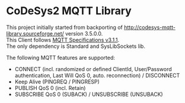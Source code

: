 # CoDeSys2 MQTT Library
This project initially started from backporting of http://codesys-mqtt-library.sourceforge.net/ version 3.5.0.0.  
This Client follows [MQTT Specifications v3.1.1](http://docs.oasis-open.org/mqtt/mqtt/v3.1.1/mqtt-v3.1.1.html).  
The only dependency is Standard and SysLibSockets lib.

The following MQTT features are supported:
- CONNECT (incl. randomized or defined ClientId, User/Password authentication, Last Will QoS 0, auto. reconnection) / DISCONNECT
- Keep Alive (PINGREQ / PINGRESP)
- PUBLISH QoS 0 (incl. Retain)
- SUBSCRIBE  QoS 0 (SUBACK) / UNSUBSCRIBE (UNSUBACK)
